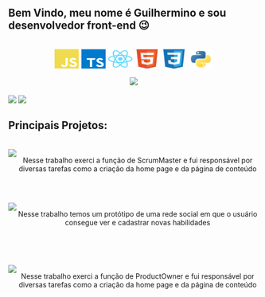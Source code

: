 ## Bem Vindo, meu nome é Guilhermino e sou desenvolvedor front-end 😉
<br>
 <div align='center' style="display: inline_block">
  <img align="center" alt="Guilher-Js" height="40" width="50" src="https://raw.githubusercontent.com/devicons/devicon/master/icons/javascript/javascript-plain.svg">
  <img align="center" alt="Guilher-Ts" height="40" width="50" src="https://raw.githubusercontent.com/devicons/devicon/master/icons/typescript/typescript-plain.svg">
  <img align="center" alt="Guilher-React" height="40" width="50" src="https://raw.githubusercontent.com/devicons/devicon/master/icons/react/react-original.svg">
  <img align="center" alt="Guilher-HTML" height="40" width="50" src="https://raw.githubusercontent.com/devicons/devicon/master/icons/html5/html5-original.svg">
  <img align="center" alt="Guilher-CSS" height="40" width="50" src="https://raw.githubusercontent.com/devicons/devicon/master/icons/css3/css3-original.svg">
  <img align="center" alt="Guilher-Python" height="40" width="50" src="https://raw.githubusercontent.com/devicons/devicon/master/icons/python/python-original.svg">
 </div>
  
 <br>
  
 <div align="center">
  <a href="https://github.com/guilherminol">
  <img height="250em" src="https://github-readme-stats.vercel.app/api?username=guilherminol&show_icons=true&theme=highcontrast&include_all_commits=true&count_private=true"/>
</div>
  
<br>
  
<div>
    <a href = "mailto:guilherminolucasc@gmail.com"><img src="https://img.shields.io/badge/-Gmail-%23333?style=for-the-badge&logo=gmail&logoColor=red" target="_blank"></a>
    <a href="https://www.linkedin.com/in/guilherminolucas/" target="_blank"><img src="https://img.shields.io/badge/-LinkedIn-%230077B5?style=for-the-badge&logo=linkedin&logoColor=white" target="_blank"></a> 
</div>
  
  ## Principais Projetos: 
  <br>
<div style="display: flex">
 
  <a href="https://github.com/Matheusd3v/capstone-q2-educ-financeira-g4">
    <img align="left" src="https://github-readme-stats.vercel.app/api/pin/?username=Matheusd3v&repo=capstone-q2-educ-financeira-g4&theme=vision-friendly-dark" />
  </a>
 
<br>
 <p align = "center"> Nesse trabalho exerci a função de ScrumMaster e fui responsável por diversas tarefas como a criação da home page e da página de conteúdo </p>
<br>
 
</div>
 
 
 ##
 
 <br>
 
 <div style="display: flex" >
  <a href="https://github.com/Kenzie-Academy-Brasil-Developers/react-entrega-s2-kenzie-hub-guilherminol">
    <img align="right" src="https://github-readme-stats.vercel.app/api/pin/?username=Kenzie-Academy-Brasil-Developers&repo=react-entrega-s2-kenzie-hub-guilherminol&theme=vision-friendly-dark" />
  </a>
<br>
   <p  align = "center"> Nesse trabalho temos um protótipo de uma rede social em que o usuário consegue ver e cadastrar novas habilidades </p>
<br>
  
 </div>
 
 <br>

 ##
 
 <br>
 
 
  <div style="display: flex">
   
   <a href="https://github.com/Matheusd3v/gestao-de-habitos-g4" >
   <img align = "left"src="https://github-readme-stats.vercel.app/api/pin/?username=Matheusd3v&repo=gestao-de-habitos-g4&theme=vision-friendly-dark" />
 </a>
   
   <br>
 <p align = "center"> Nesse trabalho exerci a função de ProductOwner e fui responsável por diversas tarefas como a criação da home page e da página de conteúdo </p>
   <br>
   
  
</div>

